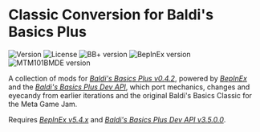 # Classic Conversion for Baldi's Basics Plus
![Version](https://img.shields.io/badge/version-2024.1.0.0_indev-purple) ![License](https://img.shields.io/badge/license-MIT-blue?link=https://github.com/LuisRandomness/BaldiPlus-ClassicConversion/blob/main/LICENSE)
![BB+ version](https://img.shields.io/badge/bb+-0.4.2-69C12E?color=green) ![BepInEx version](https://img.shields.io/badge/bepinex-5.4.22-69C12E?color=yellow&link=https://github.com/BepInEx/BepInEx/releases/tag/v5.4.22) ![MTM101BMDE version](https://img.shields.io/badge/mtm101bmde-3.5.0.0-69C12E?color=red&link=https://gamebanana.com/mods/383711)
 
A collection of mods for [*Baldi's Basics Plus v0.4.2*](https://store.steampowered.com/app/1275890/Baldis_Basics_Plus/), powered by [*BepInEx*](https://github.com/BepInEx/BepInEx) and the [*Baldi's Basics Plus Dev API*](https://gamebanana.com/mods/383711), which port mechanics, changes and eyecandy from earlier iterations and the original Baldi's Basics Classic for the Meta Game Jam.

Requires [*BepInEx v5.4.x*](https://github.com/BepInEx/BepInEx/tag/v5.4.22) and [*Baldi's Basics Plus Dev API v3.5.0.0*](https://gamebanana.com/mods/383711).